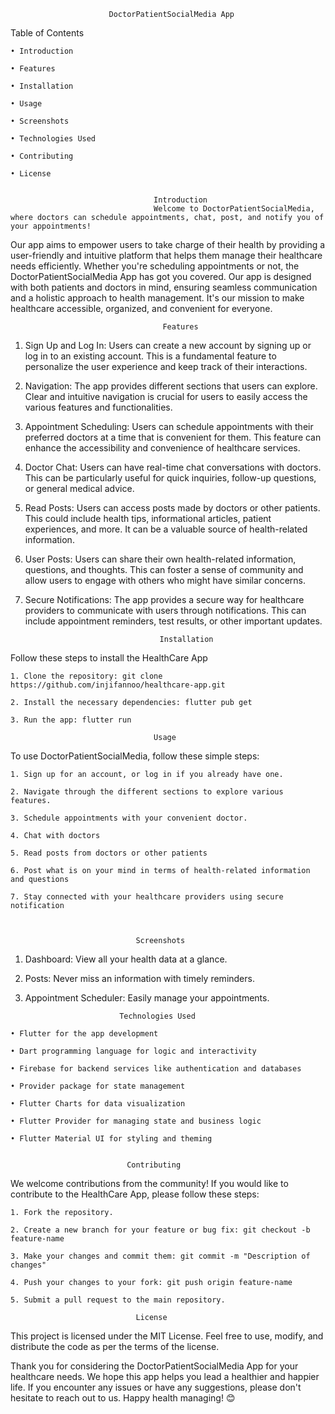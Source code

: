                           DoctorPatientSocialMedia App

 Table of Contents
 
    • Introduction
  
    • Features
    
    • Installation
    
    • Usage
    
    • Screenshots
    
    • Technologies Used
    
    • Contributing
    
    • License
    
                                    
                                    Introduction
                                    Welcome to DoctorPatientSocialMedia, where doctors can schedule appointments, chat, post, and notify you of your appointments! 
Our app aims to empower users to take charge of their health by providing a user-friendly and intuitive platform that helps them manage their healthcare needs efficiently. 
Whether you're scheduling appointments or not, the DoctorPatientSocialMedia App has got you covered. 
Our app is designed with both patients and doctors in mind, ensuring seamless communication and a holistic approach to health management. 
It's our mission to make healthcare accessible, organized, and convenient for everyone.


                                      Features
1. Sign Up and Log In: Users can create a new account by signing up or log in to an existing account. This is a fundamental feature to personalize the user experience and keep track of their interactions.
2. Navigation: The app provides different sections that users can explore. Clear and intuitive navigation is crucial for users to easily access the various features and functionalities.
3. Appointment Scheduling: Users can schedule appointments with their preferred doctors at a time that is convenient for them. This feature can enhance the accessibility and convenience of healthcare services.
4. Doctor Chat: Users can have real-time chat conversations with doctors. This can be particularly useful for quick inquiries, follow-up questions, or general medical advice.
5. Read Posts: Users can access posts made by doctors or other patients. This could include health tips, informational articles, patient experiences, and more. It can be a valuable source of health-related information.
6. User Posts: Users can share their own health-related information, questions, and thoughts. This can foster a sense of community and allow users to engage with others who might have similar concerns.
7. Secure Notifications: The app provides a secure way for healthcare providers to communicate with users through notifications. This can include appointment reminders, test results, or other important updates.


                                     Installation
Follow these steps to install the HealthCare App

    1. Clone the repository: git clone https://github.com/injifannoo/healthcare-app.git
    
    2. Install the necessary dependencies: flutter pub get
    
    3. Run the app: flutter run
    
                                    Usage
To use DoctorPatientSocialMedia, follow these simple steps:

    1. Sign up for an account, or log in if you already have one.
    
    2. Navigate through the different sections to explore various features.
    
    3. Schedule appointments with your convenient doctor.
    
    4. Chat with doctors
    
    5. Read posts from doctors or other patients
    
    6. Post what is on your mind in terms of health-related information and questions
    
    7. Stay connected with your healthcare providers using secure notification


    
                                Screenshots
  1. Dashboard: View all your health data at a glance.
  
  2. Posts: Never miss an information with timely reminders.
  
  3. Appointment Scheduler: Easily manage your appointments.
  
 
                              Technologies Used
                              
    • Flutter for the app development
    
    • Dart programming language for logic and interactivity
    
    • Firebase for backend services like authentication and databases
    
    • Provider package for state management
    
    • Flutter Charts for data visualization
    
    • Flutter Provider for managing state and business logic
    
    • Flutter Material UI for styling and theming

    
                              Contributing
We welcome contributions from the community! If you would like to contribute to the HealthCare App, please follow these steps:

    1. Fork the repository.
    
    2. Create a new branch for your feature or bug fix: git checkout -b feature-name
    
    3. Make your changes and commit them: git commit -m "Description of changes"
    
    4. Push your changes to your fork: git push origin feature-name
    
    5. Submit a pull request to the main repository.
    
                                License
This project is licensed under the MIT License. Feel free to use, modify, and distribute the code as per the terms of the license.

Thank you for considering the DoctorPatientSocialMedia App for your healthcare needs. We hope this app helps you lead a healthier and happier life. If you encounter any issues or have any suggestions, please don't hesitate to reach out to us. Happy health managing! 😊
